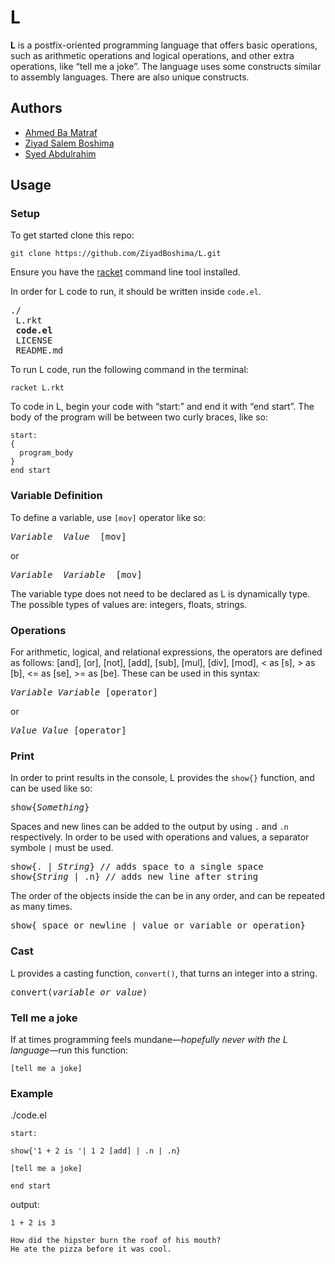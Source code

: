 # L
**L** is a postfix-oriented programming language that offers basic operations, such as arithmetic operations and logical operations, and other extra operations, like “tell me a joke”. The language uses some constructs similar to assembly languages. There are also unique constructs.
## Authors
 - [Ahmed Ba Matraf](https://github.com/AhmedBamatraf)
 - [Ziyad Salem Boshima](https://github.com/ZiyadBoshima)
 - [Syed Abdulrahim](https://github.com/SAsaberi)
## Usage
### Setup
To get started clone this repo:
```
git clone https://github.com/ZiyadBoshima/L.git
```
Ensure you have the [racket](https://docs.racket-lang.org/pollen/Installation.html) command line tool installed.

In order for L code to run, it should be written inside `code.el`.
<pre>
./
&emsp;L.rkt
&emsp;<strong>code.el</strong>
&emsp;LICENSE
&emsp;README.md
</pre>
To run L code, run the following command in the terminal:
```
racket L.rkt
```
To code in L, begin your code with “start:” and end it with “end start”. The body of the program will be between two curly braces, like so:
```
start:
{
  program_body
}
end start
```
### Variable Definition
To define a variable, use `[mov]` operator like so:
<pre>
<em>Variable  Value</em>  [mov]
</pre>
or
<pre>
<em>Variable  Variable</em>  [mov]
</pre>

The variable type does not need to be declared as L is dynamically type. The possible types of values are: integers, floats, strings.
### Operations
For arithmetic, logical, and relational expressions, the operators are defined as follows: [and], [or], [not], [add], [sub], [mul], [div], [mod], < as [s], > as [b], <= as [se], >= as [be]. These can be used in this syntax:
<pre>
<em>Variable Variable</em> [operator]
</pre>
or
<pre>
<em>Value Value</em> [operator]
</pre>
### Print
In order to print results in the console, L provides the `show{}` function, and can be used like so:
<pre>
show{<em>Something</em>}
</pre>
Spaces and new lines can be added to the output by using `.` and `.n` respectively. In order to be used with operations and values, a separator symbole `|` must be used. 
<pre>
show{. | <em>String</em>} // adds space to a single space
show{<em>String</em> | .n} // adds new line after string
</pre>
The order of the objects inside the can be in any order, and can be repeated as many times.
<pre>
show{ space_or_newline | value_or_variable_or_operation}
</pre>
### Cast
L provides a casting function, `convert()`, that turns an integer into a string.
<pre>
convert(<em>variable_or_value</em>)
</pre>
### Tell me a joke
If at times programming feels mundane&mdash;<em>hopefully never with the L language</em>&mdash;run this function:
```
[tell me a joke]
```
### Example
./code.el
```
start: 

show{'1 + 2 is '| 1 2 [add] | .n | .n} 

[tell me a joke] 

end start
```
output: 
```
1 + 2 is 3

How did the hipster burn the roof of his mouth?
He ate the pizza before it was cool.
```
